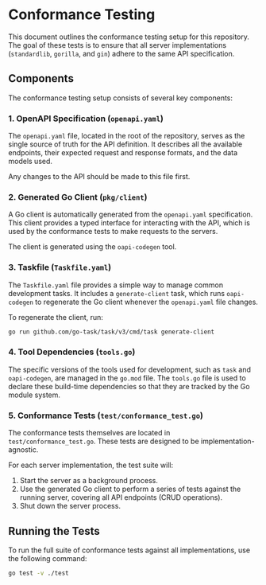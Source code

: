 # Conformance Testing

This document outlines the conformance testing setup for this repository. The goal of these tests is to ensure that all server implementations (`standardlib`, `gorilla`, and `gin`) adhere to the same API specification.

## Components

The conformance testing setup consists of several key components:

### 1. OpenAPI Specification (`openapi.yaml`)

The `openapi.yaml` file, located in the root of the repository, serves as the single source of truth for the API definition. It describes all the available endpoints, their expected request and response formats, and the data models used.

Any changes to the API should be made to this file first.

### 2. Generated Go Client (`pkg/client`)

A Go client is automatically generated from the `openapi.yaml` specification. This client provides a typed interface for interacting with the API, which is used by the conformance tests to make requests to the servers.

The client is generated using the `oapi-codegen` tool.

### 3. Taskfile (`Taskfile.yaml`)

The `Taskfile.yaml` file provides a simple way to manage common development tasks. It includes a `generate-client` task, which runs `oapi-codegen` to regenerate the Go client whenever the `openapi.yaml` file changes.

To regenerate the client, run:

```bash
go run github.com/go-task/task/v3/cmd/task generate-client
```

### 4. Tool Dependencies (`tools.go`)

The specific versions of the tools used for development, such as `task` and `oapi-codegen`, are managed in the `go.mod` file. The `tools.go` file is used to declare these build-time dependencies so that they are tracked by the Go module system.

### 5. Conformance Tests (`test/conformance_test.go`)

The conformance tests themselves are located in `test/conformance_test.go`. These tests are designed to be implementation-agnostic.

For each server implementation, the test suite will:
1.  Start the server as a background process.
2.  Use the generated Go client to perform a series of tests against the running server, covering all API endpoints (CRUD operations).
3.  Shut down the server process.

## Running the Tests

To run the full suite of conformance tests against all implementations, use the following command:

```bash
go test -v ./test
```
